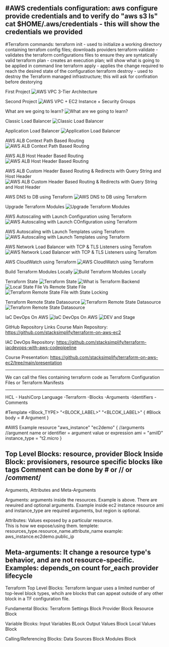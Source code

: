 #AWS credentials configuration:
aws configure
provide credentials and to verify do "aws s3 ls"
cat $HOME/.aws/credentials - this will show the credentials we provided
------------------------------------------------------------------------------------------------------------------
#Terraform commands:
terraform init - used to initialize a working directory containing terrafom config files; downloads providers
terraform validate - validates the terraform configurations files to ensure they are syntatically valid
terraform plan - creates an execution plan; will show what is going to be applied in command line
terraform apply - applies the change required to reach the desired state of the configuration
terraform destroy - used to destroy the Terraform managed infrastructure; this will ask for confiration before destorying


First Project
![AWS VPC 3-Tier Architecture](image.png)

Second Project
![AWS VPC + EC2 Instance + Security Groups](image-1.png)


What are we going to learn?
![What are we going to learn?](image-2.png)

Classic Load Balancer
![Classic Load Balancer](image-3.png)

Application Load Balancer
![Application Load Balancer](image-4.png)

AWS ALB Context Path Based Routing
![AWS ALB Context Path Based Routing](image-5.png)

AWS ALB Host Header Based Routing
![AWS ALB Host Header Based Routing](image-6.png)

AWS ALB Custom Header Based Routing & Redirects with Query String and Host Header
![AWS ALB Custom Header Based Routing & Redirects with Query String and Host Header](image-7.png)

AWS DNS to DB using Terraform
![AWS DNS to DB using Terraform](image-8.png)

 Upgrade Terraform Modules
 ![Upgrade Terraform Modules](image-9.png)

 AWS Autoscaling with Launch Configuration using Terraform
 ![AWS Autoscaling with Launch COnfiguration using Terraform](image-10.png)

AWS Autoscaling with Launch Templates using Terraform
![AWS Autoscaling with Launch Templates using Terraform](image-11.png)

AWS Network Load Balancer with TCP & TLS Listeners using Terrafom
![AWS Network Load Balancer with TCP & TLS Listeners using Terrafom](image-12.png)

AWS CloudWatch using Terraform
![AWS CloudWatch using Terraform](image-13.png)

Build Terraform Modules Locally
![Build Terraform Modules Locally](image-14.png)

Terraform State
![Terraform State](image-15.png)
![What is Terraform Backend](image-16.png)
![Local State File Vs Remote State File](image-17.png)
![Terraform Remote State File with State Locking](image-18.png)

Terraform Remote State Datasource
![Terraform Remote State Datasource](image-19.png)
![Terraform Remote State Datasource](image-20.png)

IaC DevOps On AWS
![IaC DevOps On AWS](image-21.png)
![DEV and Stage](image-22.png)


GitHub Repository Links
Course Main Repository: https://github.com/stacksimplify/terraform-on-aws-ec2

IAC DevOps Repository: https://github.com/stacksimplify/terraform-iacdevops-with-aws-codepipeline

Course Presentation: https://github.com/stacksimplify/terraform-on-aws-ec2/tree/main/presentation

--------------------------------------------------------------------------------
We can call the files containing terraform code as Terraform Configuration Files or Terraform Manifests

--------------------------------------------------------------------------------
HCL - HashiCorp Language
  -Terraform
    -Blocks
    -Arguments
    -Identifiers
    -Comments

#Template
<Block_TYPE> "<BLOCK_LABEL>" "<BLCOK_LABEL>" {
  #Block body
  <IDENTIFIER> = <EXPRESSION> # Argument
}

#AWS Example
resource "aws_instance" "ec2demo" {
  //arguments
  //argument name or identifier = argument value or expression
  ami = "amiID"
  instance_type = "t2.micro
}

Top Level Blocks: resource, provider
Block Inside Block: provisioners, resource specific blocks like tags
Comment can be done by # or // or /*comment*/
----------------------------------------------------------------
Arguments, Attributes and Meta-Arguments

Arguments: arguments inside the resources. Example is above. There are rewuired and optional arguments. Example inside ec2 instance resource ami and instance_type are required arguments, but region is optional.

Attributes: Values exposed by a particular resource.  
This is how we expose/using them.
templete:
resources_type.resource_name.attribute_name
example:
aws_instance.ec2demo.public_ip

Meta-arguments: It change a resource type's behavior, and are not resource-specific.
Examples:
depends_on
count
for_each
provider
lifecycle
------------------------------------------------------------
Terraform Top Level Blocks: Terraform languar uses a limited number of top-level block types, whcih are blocks that can appeat outside of any other block in a TF configuration file.

Fundamental Blocks:
Terraform Settings Block
Provider Block
Resource Block

Variable Blcoks:
Input Variables BLock
Output Values Block
Local Values Block

Calling/Referencing Blocks:
Data Sources Block
Modules Block





